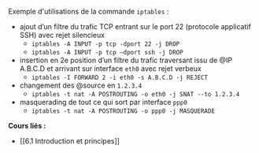 Exemple d'utilisations de la commande `iptables` : 

-  ajout d’un filtre du trafic TCP entrant sur le port 22 (protocole applicatif SSH) avec rejet silencieux
    - `iptables -A INPUT -p tcp -dport 22 -j DROP`
    - `iptables -A INPUT -p tcp –dport ssh -j DROP`
-  insertion en 2e position d’un filtre du trafic traversant issu de @IP A.B.C.D et arrivant sur interface `eth0` avec rejet verbeux
    -  `iptables -I FORWARD 2 -i eth0 -s A.B.C.D -j REJECT`
-  changement des @source en `1.2.3.4`
    -  `iptables -t nat -A POSTROUTING -o eth0 -j SNAT --to 1.2.3.4`
-  masquerading de tout ce qui sort par interface `ppp0`
    -  `iptables -t nat -A POSTROUTING -o ppp0 -j MASQUERADE`


**Cours liés :**
- [[6.1 Introduction et principes]]